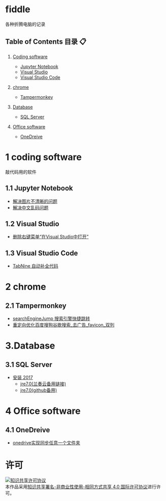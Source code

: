 # fiddle
各种折腾电脑的记录
## Table of Contents  目录 :clipboard:
1.  [Coding software](#1-coding-software)
    -   [Jupyter Notebook](#11-Jupyter-Notebook)
    -   [Visual Studio](#12-Visual-Studio)
    -   [Visual Studio Code](#-13-Visual-Studio-Code)
2.  [chrome](#-2-chrome)
    -   [Tampermonkey](#21-Tampermonkey)

3.  [Database](#3database)
    -   [SQL Server](#31-sql-server)

4.  [Office software](#4-office-software)
    -   [OneDreive](#41-onedreive)


# 1 coding software
敲代码用的软件
## 1.1 Jupyter Notebook

-   [解决图片不清晰的问题](https://www.jianshu.com/p/f1229234bcf4)
-   [解决中文乱码问题](https://blog.csdn.net/zzsg2005/article/details/78065075)

## 1.2 Visual Studio
-   [删除右键菜单“在Visual Studio中打开”](https://jingyan.baidu.com/article/60ccbceb4e3f0e64cab19737.html)

## 1.3 Visual Studio Code
-   [TabNine 自动补全代码](https://tabnine.com/)

# 2 chrome
## 2.1 Tampermonkey
-   [searchEngineJump 搜索引擎快捷跳转](https://greasyfork.org/zh-CN/scripts/27752-searchenginejump-%E6%90%9C%E7%B4%A2%E5%BC%95%E6%93%8E%E5%BF%AB%E6%8D%B7%E8%B7%B3%E8%BD%AC)
-   [重定向优化百度搜狗谷歌搜索_去广告_favicon_双列](https://greasyfork.org/zh-CN/scripts/14178-ac-baidu-%E9%87%8D%E5%AE%9A%E5%90%91%E4%BC%98%E5%8C%96%E7%99%BE%E5%BA%A6%E6%90%9C%E7%8B%97%E8%B0%B7%E6%AD%8C%E6%90%9C%E7%B4%A2-%E5%8E%BB%E5%B9%BF%E5%91%8A-favicon-%E5%8F%8C%E5%88%97)

# 3.Database
## 3.1 SQL Server
-   [安装 2017](https://zijian1998.github.io/2018/03/14/Microsoft%20SQL%20Server%202017%E4%B8%8B%E8%BD%BD%E5%AE%89%E8%A3%85/)
    -   [jre7.0(兰奏云备用链接)](https://www.lanzous.com/i53bomf)
    -   [jre7.0(github备用)](./flies/jre-7u80-windows-x64.exe)

# 4 Office software
## 4.1 OneDreive
-   [onedrive实现同步任意一个文件夹](https://www.jb51.net/os/win10/489838_all.html)
# 许可
<a rel="license" href="http://creativecommons.org/licenses/by-nc-sa/4.0/"><img alt="知识共享许可协议" style="border-width:0" src="https://i.creativecommons.org/l/by-nc-sa/4.0/88x31.png" /></a><br />本作品采用<a rel="license" href="http://creativecommons.org/licenses/by-nc-sa/4.0/">知识共享署名-非商业性使用-相同方式共享 4.0 国际许可协议</a>进行许可。

